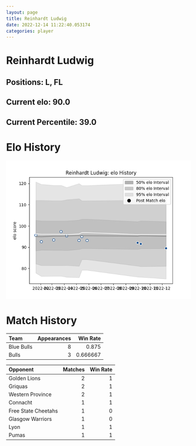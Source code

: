 ```yaml
---  
layout: page  
title: Reinhardt Ludwig  
date: 2022-12-14 11:22:40.053174  
categories: player  
---
```

# Reinhardt Ludwig

## Positions: L, FL

## Current elo: 90.0

## Current Percentile: 39.0

# Elo History


![elo history](history_ReinhardtLudwig.png)
# Match History


| Team       |   Appearances |   Win Rate |
|:-----------|--------------:|-----------:|
| Blue Bulls |             8 |   0.875    |
| Bulls      |             3 |   0.666667 |

| Opponent            |   Matches |   Win Rate |
|:--------------------|----------:|-----------:|
| Golden Lions        |         2 |          1 |
| Griquas             |         2 |          1 |
| Western Province    |         2 |          1 |
| Connacht            |         1 |          1 |
| Free State Cheetahs |         1 |          0 |
| Glasgow Warriors    |         1 |          0 |
| Lyon                |         1 |          1 |
| Pumas               |         1 |          1 |